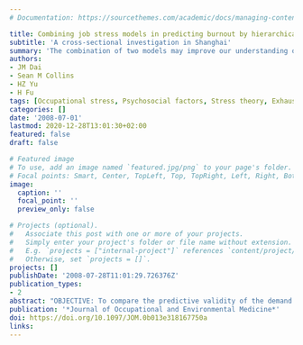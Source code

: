 ```yaml
---
# Documentation: https://sourcethemes.com/academic/docs/managing-content/

title: Combining job stress models in predicting burnout by hierarchical multiple regressions 
subtitle: 'A cross-sectional investigation in Shanghai'
summary: 'The combination of two models may improve our understanding of the relationship between the psychosocial work environment and job burnout. '
authors:
- JM Dai
- Sean M Collins
- HZ Yu
- H Fu
tags: [Occupational stress, Psychosocial factors, Stress theory, Exhaustion]
categories: []
date: '2008-07-01'
lastmod: 2020-12-28T13:01:30+02:00
featured: false
draft: false

# Featured image
# To use, add an image named `featured.jpg/png` to your page's folder.
# Focal points: Smart, Center, TopLeft, Top, TopRight, Left, Right, BottomLeft, Bottom, BottomRight.
image:
  caption: ''
  focal_point: ''
  preview_only: false

# Projects (optional).
#   Associate this post with one or more of your projects.
#   Simply enter your project's folder or file name without extension.
#   E.g. `projects = ["internal-project"]` references `content/project/deep-learning/index.md`.
#   Otherwise, set `projects = []`.
projects: []
publishDate: '2008-07-28T11:01:29.726376Z'
publication_types:
- 2
abstract: "OBJECTIVE: To compare the predictive validity of the demand control and effort-reward imbalance model, alone and in combination with each other, for job burnout in Shanghai employees. METHODS: A sample of 1368 Shanghai employees responded to a core job stress questionnaire and burnout scale in Chinese. Hierarchically moderated multiple regressions were used to analyze the relationship between job stress and burnout. RESULTS: All factors from both job stress models predicted 33.5\% of the variance in emotional exhaustion, and 20.9\% in depersonalization and 5.5\% in personal accomplishment. Factors from the effort-reward model demonstrated more power in predicting emotional exhaustion and depersonalization than that of demand control model. Personal accomplishment was significantly associated with sociodemographic factors. OUTCOME: The combination of two models may improve our understanding of the relationship between the psychosocial work environment and job burnout."
publication: '*Journal of Occupational and Environmental Medicine*'
doi: https://doi.org/10.1097/JOM.0b013e318167750a
links:
---
```

